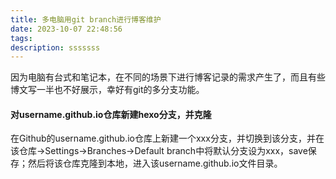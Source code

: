 ```yaml
---
title: 多电脑用git branch进行博客维护
date: 2023-10-07 22:48:56
tags:
description: sssssss
---
```


因为电脑有台式和笔记本，在不同的场景下进行博客记录的需求产生了，而且有些博文写一半也不好展示，幸好有git的多分支功能。

#### 对username.github.io仓库新建hexo分支，并克隆

在Github的username.github.io仓库上新建一个xxx分支，并切换到该分支，并在该仓库->Settings->Branches->Default branch中将默认分支设为xxx，save保存；然后将该仓库克隆到本地，进入该username.github.io文件目录。